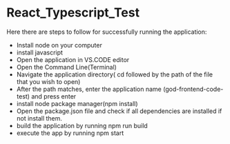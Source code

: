 # React_Typescript_Test

Here  there are steps to follow  for successfully running   the application:
- Install node  on your computer
- install javascript
- Open the application in VS.CODE editor
- Open the Command Line(Terminal)
- Navigate the application directory( cd followed by the path of the file that you wish to open)
- After the path matches, enter the application name (god-frontend-code-test)  and press enter
- install node package manager(npm install) 
- Open the package.json file  and  check if all dependencies are installed if not install them.
- build  the application by running  npm run build
- execute the app by running npm start
